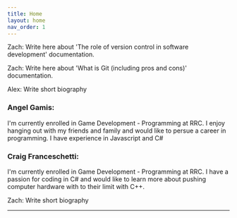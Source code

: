 ```yaml
---
title: Home
layout: home
nav_order: 1
---
```


Zach: Write here about 'The role of version control in software development' documentation.

Zach: Write here about 'What is Git (including pros and cons)' documentation.

Alex: Write short biography

### Angel Gamis:
I'm currently enrolled in Game Development - Programming at RRC. I enjoy hanging out with my friends and family and would like to persue a career in programming. I have experience in Javascript and C#

### Craig Franceschetti:
I'm currently enrolled in Game Development - Programming at RRC. I have a passion for coding in C# and would like to learn more about pushing computer hardware with to their limit with C++.

Zach: Write short biography

----

[Just the Docs]: https://just-the-docs.github.io/just-the-docs/
[GitHub Pages]: https://docs.github.com/en/pages
[README]: [https://github.com/just-the-docs/just-the-docs-template/blob/main/README.md](https://github.com/StungEye-RRC/Just-The-Docs-Template#readme)
[Jekyll]: https://jekyllrb.com
[Markdown Syntax]: https://docs.github.com/en/get-started/writing-on-github/getting-started-with-writing-and-formatting-on-github/basic-writing-and-formatting-syntax
